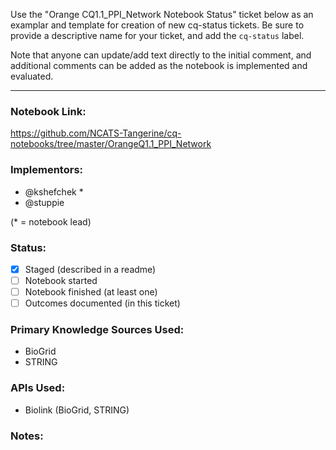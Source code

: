 Use the "Orange CQ1.1_PPI_Network Notebook Status" ticket below as an examplar and template for creation of new cq-status tickets. Be sure to provide a descriptive name for your ticket, and add the `cq-status` label.  
  
Note that anyone can update/add text directly to the initial comment, and additional comments can be added as the notebook is implemented and evaluated.

--------------

### Notebook Link:  
https://github.com/NCATS-Tangerine/cq-notebooks/tree/master/OrangeQ1.1_PPI_Network 



### Implementors: 
- @kshefchek * 
- @stuppie  

(* = notebook lead)

### Status: 
- [x] Staged (described in a readme)
- [ ] Notebook started
- [ ] Notebook finished (at least one)
- [ ] Outcomes documented (in this ticket)

### Primary Knowledge Sources Used:
- BioGrid
- STRING

### APIs Used:
- Biolink (BioGrid, STRING)

### Notes:
